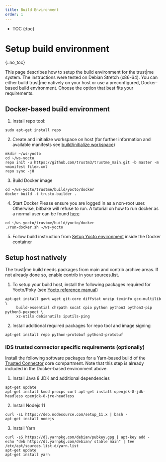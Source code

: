 ```yaml
---
title: Build Environment
order: 1
---
```

- TOC
{:toc}

# Setup build environment
{:.no_toc}

This page describes how to setup the build environment for the trust\|me system.
The instructions were tested on Debian Stretch (x86-64).
You can either build trust\|me natively on your host or use a preconfigured, Docker-based build environment.
Choose the option that best fits your requirements.

## Docker-based build environment
1. Install repo tool:
```
sudo apt-get install repo
```

2. Create and initialize workspace on host (for further information and available manifests see [build/initialize workspace](build/build#initialize-workspace))
```
mkdir ~/ws-yocto
cd ~/ws-yocto
repo init -u https://github.com/trustm3/trustme_main.git -b master -m <manifest file>.xml
repo sync -j8
```
3. Build Docker image
```
cd ~/ws-yocto/trustme/build/yocto/docker
docker build -t trustx-builder .
```
4. Start Docker
Please ensure you are logged in as a non-root user. Otherwise, bitbake will refuse to run. A tutorial on how to run docker as a normal user can be found [here](https://docs.docker.com/install/linux/linux-postinstall/)
```
cd ~/ws-yocto/trustme/build/yocto/docker
./run-docker.sh ~/ws-yocto
```
5. Follow build instruction from [Setup Yocto environment](/build/build#setup-yocto-environment) inside the Docker container


## Setup host natively

The trust\|me build needs packages from main and contrib archive areas. If not already done so, enable contrib in your sources.list.

1. To setup your build host, install the following packages required for Yocto/Poky (see
[Yocto reference manual](https://www.yoctoproject.org/docs/2.6.2/ref-manual/ref-manual.html#required-packages-for-the-build-host))
```
apt-get install gawk wget git-core diffstat unzip texinfo gcc-multilib \
     build-essential chrpath socat cpio python python3 python3-pip python3-pexpect \
     xz-utils debianutils iputils-ping
```
2. Install additional required packages for repo tool and image signing
```
apt-get install repo python-protobuf python3-protobuf
```

### IDS trusted connector specific requirements (optionally)
Install the following software packages for a Yarn-based
build of the [Trusted Connector](/index#use-cases) core compartment.
Note that this step is already included in the Docker-based environment above.


1. Install Java 8 JDK and additional dependencies
```
apt-get update
apt-get install kmod procps curl apt-get install openjdk-8-jdk-headless openjdk-8-jre-headless
```
2. Install Nodejs 11
```
curl -sL https://deb.nodesource.com/setup_11.x | bash -
apt-get install nodejs
```
3. Install Yarn
```
curl -sS https://dl.yarnpkg.com/debian/pubkey.gpg | apt-key add -
echo "deb http://dl.yarnpkg.com/debian/ stable main" | tee /etc/apt/sources.list.d/yarn.list
apt-get update
apt-get install yarn
```
